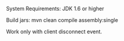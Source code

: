 System Requirements: JDK 1.6 or higher

Build jars: mvn clean compile assembly:single

Work only with client disconnect event.


